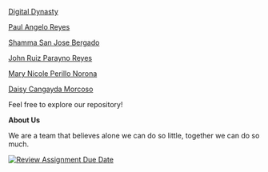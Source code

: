 <p><a href="https://exe-11-digital-dynasty.netlify.app/">Digital Dynasty</a></p>
<p><a href="https://exe-11-reyes-paul-angelo.netlify.app/">Paul Angelo Reyes</a></p>
<p><a href="https://digital-dynasty-ex11.netlify.app">Shamma San Jose Bergado</a></p>
<p><a href="https://ex11-reyes-johnruiz.netlify.app/">John Ruiz Parayno Reyes</a></p>
<p><a href="https://norona-mary.netlify.app/">Mary Nicole Perillo Norona</a></p>
<p><a href="https://morcosodaisy.netlify.app/">Daisy Cangayda Morcoso</a></p>

<p>Feel free to explore our repository!</p>

<p><strong>About Us</strong></p>
<p>We are a team that believes alone we can do so little, together we can do so much.</p>

[![Review Assignment Due Date](https://classroom.github.com/assets/deadline-readme-button-24ddc0f5d75046c5622901739e7c5dd533143b0c8e959d652212380cedb1ea36.svg)](https://classroom.github.com/a/xuHDKcOq)
